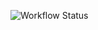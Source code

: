 ![Workflow Status](https://github.com/weak0/Animal-Shelter_B/actions/workflows/dotnet.yml/badge.svg)
